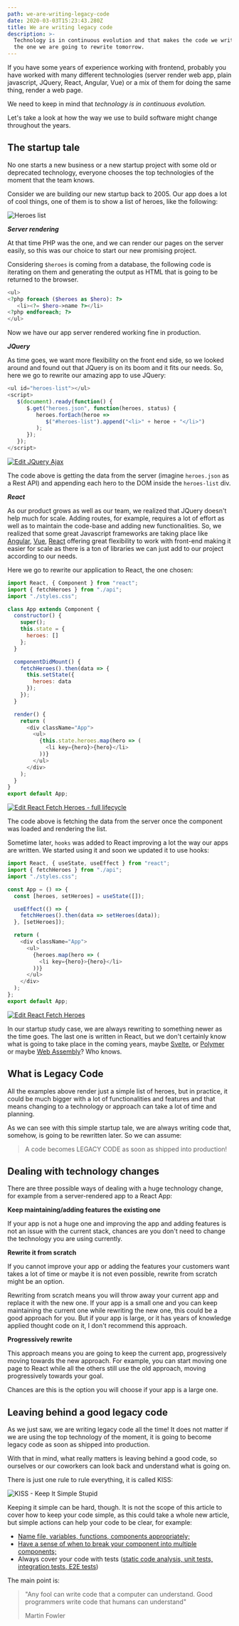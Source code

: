 ```yaml
---
path: we-are-writing-legacy-code
date: 2020-03-03T15:23:43.280Z
title: We are writing legacy code
description: >-
  Technology is in continuous evolution and that makes the code we write today
  the one we are going to rewrite tomorrow.
---
```

If you have some years of experience working with frontend, probably you have worked with many different technologies (server render web app, plain javascript, JQuery, React, Angular, Vue) or a mix of them for doing the same thing, render a web page.

We need to keep in mind that _technology is in continuous evolution._

Let's take a look at how the way we use to build software might change throughout the years. 

## The startup tale

No one starts a new business or a new startup project with some old or deprecated technology, everyone chooses the top technologies of the moment that the team knows.

Consider we are building our new startup back to 2005. Our app does a lot of cool things, one of them is to show a list of heroes, like the following:

![Heroes list](/assets/heroes-list.png "Heroes list")

**_Server rendering_**

At that time PHP was the one, and we can render our pages on the server easily, so this was our choice to start our new promising project.

Considering `$heroes` is coming from a database, the following code is iterating on them and generating the output as HTML that is going to be returned to the browser.

```php
<ul>
<?php foreach ($heroes as $hero): ?>
   <li><?= $hero->name ?></li>
<?php endforeach; ?>
</ul>
```

Now we have our app server rendered working fine in production.

**_JQuery_**

As time goes, we want more flexibility on the front end side, so we looked around and found out that JQuery is on its boom and it fits our needs. So, here we go to rewrite our amazing app to use JQuery:

```javascript
<ul id="heroes-list"></ul>
<script>
   $(document).ready(function() {
      $.get("heroes.json", function(heroes, status) {
         heroes.forEach(heroe =>
            $("#heroes-list").append("<li>" + heroe + "</li>")
         );
      });
   });
</script>
```

[![Edit JQuery Ajax](https://codesandbox.io/static/img/play-codesandbox.svg)](https://codesandbox.io/s/jquery-ajax-lyqly?fontsize=14&hidenavigation=1&theme=dark)

The code above is getting the data from the server (imagine `heroes.json` as a Rest API) and appending each hero to the DOM inside the `heroes-list` div.

**_React_**

As our product grows as well as our team, we realized that JQuery doesn't help much for scale. Adding routes, for example, requires a lot of effort as well as to maintain the code-base and adding new functionalities. So, we realized that some great Javascript frameworks are taking place like [Angular](https://angular.io/), [Vue](https://vuejs.org/), [React](https://reactjs.org/) offering great flexibility to work with front-end making it easier for scale as there is a ton of libraries we can just add to our project according to our needs.

Here we go to rewrite our application to React, the one chosen:

```javascript
import React, { Component } from "react";
import { fetchHeroes } from "./api";
import "./styles.css";

class App extends Component {
  constructor() {
    super();
    this.state = {
      heroes: []
    };
  }

  componentDidMount() {
    fetchHeroes().then(data => {
      this.setState({
        heroes: data
      });
    });
  }

  render() {
    return (
      <div className="App">
        <ul>
          {this.state.heroes.map(hero => (
            <li key={hero}>{hero}</li>
          ))}
        </ul>
      </div>
    );
  }
}
export default App;
```

[![Edit React Fetch Heroes - full lifecycle](https://codesandbox.io/static/img/play-codesandbox.svg)](https://codesandbox.io/s/react-fetch-heroes-59u61?fontsize=14&hidenavigation=1&theme=dark)

The code above is fetching the data from the server once the component was loaded and rendering the list.

Sometime later, `hooks` was added to React improving a lot the way our apps are written. We started using it and soon we updated it to use hooks:

```javascript
import React, { useState, useEffect } from "react";
import { fetchHeroes } from "./api";
import "./styles.css";

const App = () => {
  const [heroes, setHeroes] = useState([]);

  useEffect(() => {
    fetchHeroes().then(data => setHeroes(data));
  }, [setHeroes]);

  return (
    <div className="App">
      <ul>
        {heroes.map(hero => (
          <li key={hero}>{hero}</li>
        ))}
      </ul>
    </div>
  );
};
export default App;
```

[![Edit React Fetch Heroes](https://codesandbox.io/static/img/play-codesandbox.svg)](https://codesandbox.io/s/react-fetch-heroes-jb1of?fontsize=14&hidenavigation=1&theme=dark)

In our startup study case, we are always rewriting to something newer as the time goes. The last one is written in React, but we don't certainly know what is going to take place in the coming years, maybe [Svelte](https://svelte.dev/), or [Polymer](https://www.polymer-project.org/) or maybe [Web Assembly](https://webassembly.org/)? Who knows.

## What is Legacy Code

All the examples above render just a simple list of heroes, but in practice, it could be much bigger with a lot of functionalities and features and that means changing to a technology or approach can take a lot of time and planning.

As we can see with this simple startup tale, we are always writing code that, somehow, is going to be rewritten later. So we can assume:

> A code becomes LEGACY CODE as soon as shipped into production!

## Dealing with technology changes

There are three possible ways of dealing with a huge technology change, for example from a server-rendered app to a React App:

**Keep maintaining/adding features the existing one**

If your app is not a huge one and improving the app and adding features is not an issue with the current stack, chances are you don't need to change the technology you are using currently.

**Rewrite it from scratch**

If you cannot improve your app or adding the features your customers want takes a lot of time or maybe it is not even possible, rewrite from scratch might be an option.

Rewriting from scratch means you will throw away your current app and replace it with the new one. If your app is a small one and you can keep maintaining the current one while rewriting the new one, this could be a good approach for you. But if your app is large, or it has years of knowledge applied thought code on it, I don't recommend this approach.

**Progressively rewrite**

This approach means you are going to keep the current app, progressively moving towards the new approach. For example, you can start moving one page to React while all the others still use the old approach, moving progressively towards your goal.

Chances are this is the option you will choose if your app is a large one.

## Leaving behind a good legacy code

As we just saw, we are writing legacy code all the time! It does not matter if we are using the top technology of the moment, it is going to become legacy code as soon as shipped into production. 

With that in mind, what really matters is leaving behind a good code, so ourselves or our coworkers can look back and understand what is going on.

There is just one rule to rule everything, it is called KISS:

![KISS - Keep It Simple Stupid](/assets/kiss.png "KISS - Keep It Simple Stupid")

Keeping it simple can be hard, though. It is not the scope of this article to cover how to keep your code simple, as this could take a whole new article, but simple actions can help your code to be clear, for example:

* [Name file, variables, functions, components appropriately;](https://www.robinwieruch.de/javascript-naming-conventions)
* [Have a sense of when to break your component into multiple components;](https://kentcdodds.com/blog/when-to-break-up-a-component-into-multiple-components)
* Always cover your code with tests ([static code analysis, unit tests, integration tests, E2E tests](https://kentcdodds.com/blog/unit-vs-integration-vs-e2e-tests))

The main point is:

> "Any fool can write code that a computer can understand. Good programmers write code that humans can understand"
>
> Martin Fowler
